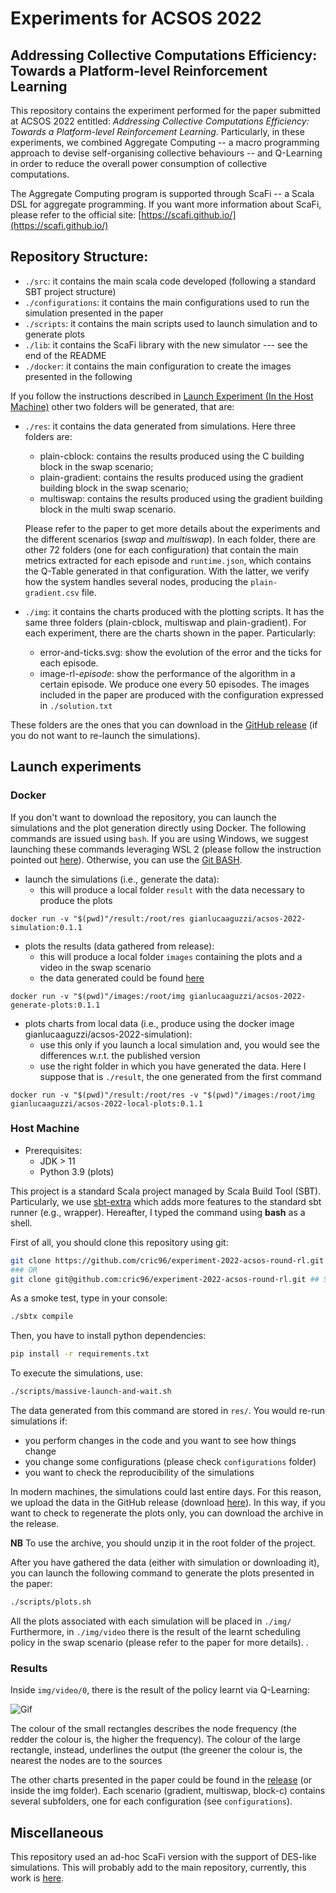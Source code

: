 # Experiments for ACSOS 2022
## Addressing Collective Computations Efficiency: Towards a Platform-level Reinforcement Learning
This repository contains the experiment performed for the paper submitted at ACSOS 2022 entitled: *Addressing Collective Computations Efficiency: Towards a Platform-level Reinforcement Learning*.
Particularly, in these experiments, we combined Aggregate Computing -- a macro programming approach to devise self-organising collective behaviours -- and Q-Learning in order to reduce the overall power consumption of collective computations.

The Aggregate Computing program is supported through ScaFi -- a Scala DSL for aggregate programming.
If you want more information about ScaFi, please refer to the official site:
[https://scafi.github.io/](https://scafi.github.io/)

## Repository Structure:
- `./src`: it contains the main scala code developed (following a standard SBT project structure)
- `./configurations`: it contains the main configurations used to run the simulation presented in the paper
- `./scripts`: it contains the main scripts used to launch simulation and to generate plots
- `./lib`: it contains the ScaFi library with the new simulator --- see the end of the README
- `./docker`: it contains the main configuration to create the images presented in the following

If you follow the instructions described in [Launch Experiment (In the Host Machine)](#host-machine) other two folders will be generated, that are:
- `./res`: it contains the data generated from simulations. Here three folders are:
  - plain-cblock: contains the results produced using the C building block in the swap scenario;
  - plain-gradient: contains the results produced using the gradient building block in the swap scenario;
  - multiswap: contains the results produced using the gradient building block in the multi swap scenario.

  Please refer to the paper to get more details about the experiments and the different scenarios (*swap* and *multiswap*). In each folder, there are other 72 folders (one for each configuration) that contain the main metrics extracted for each episode and `runtime.json`, which contains the Q-Table generated in that configuration. With the latter, we verify how the system handles several nodes, producing the `plain-gradient.csv` file.
- `./img`: it contains the charts produced with the plotting scripts. It has the same three folders (plain-cblock, multiswap and plain-gradient). For each experiment, there are the charts shown in the paper. Particularly:
  - error-and-ticks.svg: show the evolution of the error and the ticks for each episode.
  - image-rl-*episode*: show the performance of the algorithm in a certain episode. We produce one every 50 episodes. The images included in the paper are produced with the configuration expressed in `./solution.txt`

These folders are the ones that you can download in the [GitHub release](https://github.com/cric96/experiment-2022-acsos-round-rl/releases/download/0.1.1/img.tar.gz) (if you do not want to re-launch the simulations).
## Launch experiments
### Docker
If you don't want to download the repository, you can launch the simulations and the plot generation directly using Docker.
The following commands are issued using `bash`.
If you are using Windows, we suggest launching these commands leveraging WSL 2
(please follow the instruction pointed out [here](https://docs.microsoft.com/en-us/windows/wsl/install)).
Otherwise, you can use the [Git BASH](https://gitforwindows.org/).
- launch the simulations (i.e., generate the data):
  - this will produce a local folder `result` with the data necessary to produce the plots

```docker run -v "$(pwd)"/result:/root/res gianlucaaguzzi/acsos-2022-simulation:0.1.1```

- plots the results (data gathered from release):
  - this will produce a local folder `images` containing the plots and a video in the swap scenario
  - the data generated could be found [here](https://github.com/cric96/experiment-2022-acsos-round-rl/releases/download/0.1.1/img.tar.gz)

```docker run -v "$(pwd)"/images:/root/img gianlucaaguzzi/acsos-2022-generate-plots:0.1.1```

- plots charts from local data (i.e., produce using the docker image gianlucaaguzzi/acsos-2022-simulation):
  - use this only if you launch a local simulation and, you would see the differences w.r.t. the published version
  - use the right folder in which you have generated the data. Here I suppose that is `./result`, the one generated from the first command

```docker run -v "$(pwd)"/result:/root/res -v "$(pwd)"/images:/root/img gianlucaaguzzi/acsos-2022-local-plots:0.1.1```
### Host Machine
- Prerequisites:
  - JDK > 11
  - Python 3.9 (plots)

This project is a standard Scala project managed by Scala Build Tool (SBT).
Particularly, we use [sbt-extra](https://github.com/dwijnand/sbt-extras) which adds more features to the standard sbt runner (e.g., wrapper).
Hereafter, I typed the command using **bash** as a shell.

First of all, you should clone this repository using git:
```bash
git clone https://github.com/cric96/experiment-2022-acsos-round-rl.git ## HTTPS
### OR
git clone git@github.com:cric96/experiment-2022-acsos-round-rl.git ## SSH
```
As a smoke test, type in your console:
```bash
./sbtx compile
```
Then, you have to install python dependencies:
```bash
pip install -r requirements.txt
```
To execute the simulations, use:
```bash
./scripts/massive-launch-and-wait.sh
```
The data generated from this command are stored in `res/`.
You would re-run simulations if:
- you perform changes in the code and you want to see how things change
- you change some configurations (please check `configurations` folder)
- you want to check the reproducibility of the simulations

In modern machines, the simulations could last entire days.
For this reason, we upload the data in the GitHub release (download [here](https://github.com/cric96/experiment-2022-acsos-round-rl/releases/download/0.1.1/res.tar.gz)).
In this way, if you want to check to regenerate the plots only, you can download the archive in the release.

**NB** To use the archive, you should unzip it in the root folder of the project.

After you have gathered the data (either with simulation or downloading it),
you can  launch the following command to generate the plots presented in the paper:
```bash
./scripts/plots.sh
```
All the plots associated with each simulation will be placed in `./img/`
Furthermore, in `./img/video` there is the result of the learnt scheduling policy in the swap scenario (please refer to the paper for more details).
.


### Results
Inside `img/video/0`, there is the result of the policy learnt via Q-Learning:

![Gif](https://user-images.githubusercontent.com/23448811/179006064-f0f56dbb-6775-4e50-ba9e-4e759078df5f.gif)

The colour of the small rectangles describes the node frequency (the redder the colour is, the higher the frequency).
The colour of the large rectangle, instead, underlines the output (the greener the colour is, the nearest the nodes are to the sources

The other charts presented in the paper could be found in the [release](https://github.com/cric96/experiment-2022-acsos-round-rl/releases/download/0.1.1/img.tar.gz) (or inside the img folder).
Each scenario (gradient, multiswap, block-c) contains several subfolders, one for each configuration (see `configurations`).

## Miscellaneous
This repository used an ad-hoc ScaFi version with the support of DES-like simulations.
This will probably add to the main repository, currently, this work is [here](https://github.com/cric96/scafi/tree/des-simulator).

